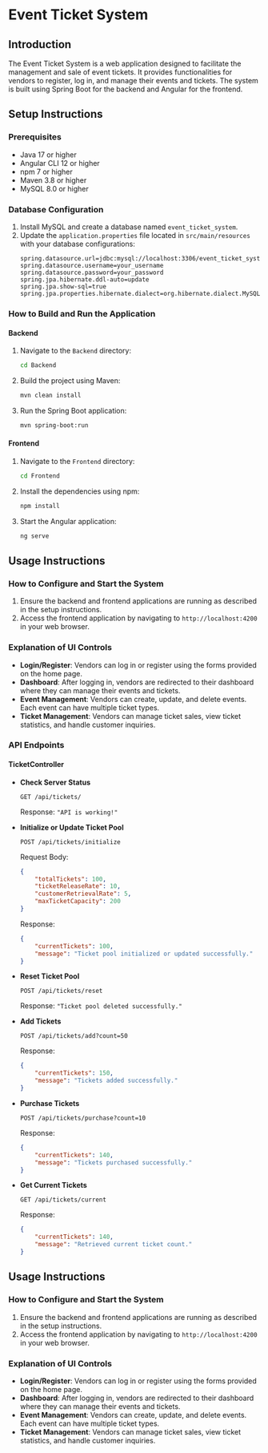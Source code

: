 # Event Ticket System

## Introduction
The Event Ticket System is a web application designed to facilitate the management and sale of event tickets. It provides functionalities for vendors to register, log in, and manage their events and tickets. The system is built using Spring Boot for the backend and Angular for the frontend.

## Setup Instructions

### Prerequisites
- Java 17 or higher
- Angular CLI 12 or higher
- npm 7 or higher
- Maven 3.8 or higher
- MySQL 8.0 or higher

### Database Configuration
1. Install MySQL and create a database named `event_ticket_system`.
2. Update the `application.properties` file located in `src/main/resources` with your database configurations:
    ```properties
    spring.datasource.url=jdbc:mysql://localhost:3306/event_ticket_system
    spring.datasource.username=your_username
    spring.datasource.password=your_password
    spring.jpa.hibernate.ddl-auto=update
    spring.jpa.show-sql=true
    spring.jpa.properties.hibernate.dialect=org.hibernate.dialect.MySQL8Dialect
    ```

### How to Build and Run the Application

#### Backend
1. Navigate to the `Backend` directory:
    ```sh
    cd Backend
    ```
2. Build the project using Maven:
    ```sh
    mvn clean install
    ```
3. Run the Spring Boot application:
    ```sh
    mvn spring-boot:run
    ```

#### Frontend
1. Navigate to the `Frontend` directory:
    ```sh
    cd Frontend
    ```
2. Install the dependencies using npm:
    ```sh
    npm install
    ```
3. Start the Angular application:
    ```sh
    ng serve
    ```

## Usage Instructions

### How to Configure and Start the System
1. Ensure the backend and frontend applications are running as described in the setup instructions.
2. Access the frontend application by navigating to `http://localhost:4200` in your web browser.

### Explanation of UI Controls
- **Login/Register**: Vendors can log in or register using the forms provided on the home page.
- **Dashboard**: After logging in, vendors are redirected to their dashboard where they can manage their events and tickets.
- **Event Management**: Vendors can create, update, and delete events. Each event can have multiple ticket types.
- **Ticket Management**: Vendors can manage ticket sales, view ticket statistics, and handle customer inquiries.

### API Endpoints

#### TicketController
- **Check Server Status**
    ```http
    GET /api/tickets/
    ```
  Response: `"API is working!"`

- **Initialize or Update Ticket Pool**
    ```http
    POST /api/tickets/initialize
    ```
  Request Body:
    ```json
    {
        "totalTickets": 100,
        "ticketReleaseRate": 10,
        "customerRetrievalRate": 5,
        "maxTicketCapacity": 200
    }
    ```
  Response:
    ```json
    {
        "currentTickets": 100,
        "message": "Ticket pool initialized or updated successfully."
    }
    ```

- **Reset Ticket Pool**
    ```http
    POST /api/tickets/reset
    ```
  Response: `"Ticket pool deleted successfully."`

- **Add Tickets**
    ```http
    POST /api/tickets/add?count=50
    ```
  Response:
    ```json
    {
        "currentTickets": 150,
        "message": "Tickets added successfully."
    }
    ```

- **Purchase Tickets**
    ```http
    POST /api/tickets/purchase?count=10
    ```
  Response:
    ```json
    {
        "currentTickets": 140,
        "message": "Tickets purchased successfully."
    }
    ```

- **Get Current Tickets**
    ```http
    GET /api/tickets/current
    ```
  Response:
    ```json
    {
        "currentTickets": 140,
        "message": "Retrieved current ticket count."
    }
    ```

## Usage Instructions

### How to Configure and Start the System
1. Ensure the backend and frontend applications are running as described in the setup instructions.
2. Access the frontend application by navigating to `http://localhost:4200` in your web browser.

### Explanation of UI Controls
- **Login/Register**: Vendors can log in or register using the forms provided on the home page.
- **Dashboard**: After logging in, vendors are redirected to their dashboard where they can manage their events and tickets.
- **Event Management**: Vendors can create, update, and delete events. Each event can have multiple ticket types.
- **Ticket Management**: Vendors can manage ticket sales, view ticket statistics, and handle customer inquiries.


[//]: # (## Project Structure)

[//]: # ()
[//]: # (### Backend)

[//]: # (The backend is built using Spring Boot and follows a typical Maven project structure:)

